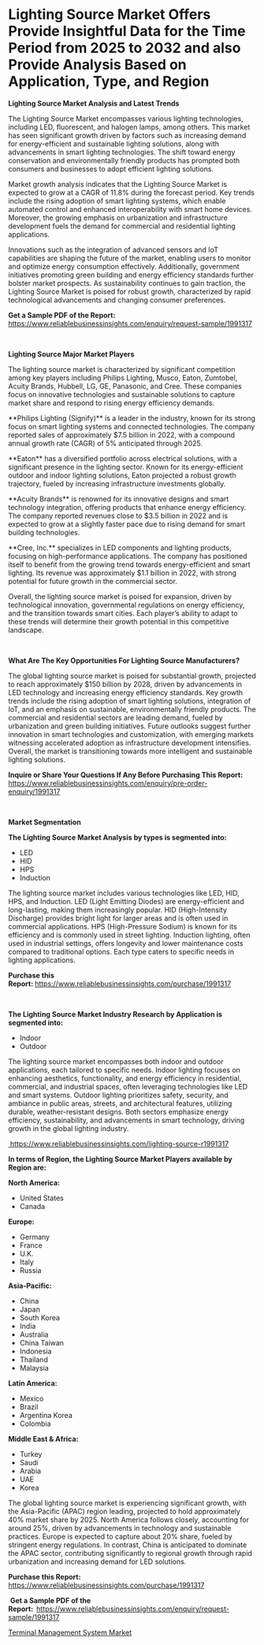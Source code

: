 <p><h1>Lighting Source Market Offers Provide Insightful Data for the Time Period from 2025 to 2032 and also Provide Analysis Based on Application, Type, and Region</h1></p><p><strong>Lighting Source Market Analysis and Latest Trends</strong></p>
<p><p>The Lighting Source Market encompasses various lighting technologies, including LED, fluorescent, and halogen lamps, among others. This market has seen significant growth driven by factors such as increasing demand for energy-efficient and sustainable lighting solutions, along with advancements in smart lighting technologies. The shift toward energy conservation and environmentally friendly products has prompted both consumers and businesses to adopt efficient lighting solutions.</p><p>Market growth analysis indicates that the Lighting Source Market is expected to grow at a CAGR of 11.8% during the forecast period. Key trends include the rising adoption of smart lighting systems, which enable automated control and enhanced interoperability with smart home devices. Moreover, the growing emphasis on urbanization and infrastructure development fuels the demand for commercial and residential lighting applications.</p><p>Innovations such as the integration of advanced sensors and IoT capabilities are shaping the future of the market, enabling users to monitor and optimize energy consumption effectively. Additionally, government initiatives promoting green building and energy efficiency standards further bolster market prospects. As sustainability continues to gain traction, the Lighting Source Market is poised for robust growth, characterized by rapid technological advancements and changing consumer preferences.</p></p>
<p><strong>Get a Sample PDF of the Report:&nbsp;</strong> <a href="https://www.reliablebusinessinsights.com/enquiry/request-sample/1991317?utm_campaign=3325&utm_medium=2&utm_source=Github&utm_content=ia&utm_term=08042025&utm_id=lighting-source">https://www.reliablebusinessinsights.com/enquiry/request-sample/1991317</a></p>
<p>&nbsp;</p>
<p><strong>Lighting Source Major Market Players</strong></p>
<p><p>The lighting source market is characterized by significant competition among key players including Philips Lighting, Musco, Eaton, Zumtobel, Acuity Brands, Hubbell, LG, GE, Panasonic, and Cree. These companies focus on innovative technologies and sustainable solutions to capture market share and respond to rising energy efficiency demands.</p><p>**Philips Lighting (Signify)** is a leader in the industry, known for its strong focus on smart lighting systems and connected technologies. The company reported sales of approximately $7.5 billion in 2022, with a compound annual growth rate (CAGR) of 5% anticipated through 2025. </p><p>**Eaton** has a diversified portfolio across electrical solutions, with a significant presence in the lighting sector. Known for its energy-efficient outdoor and indoor lighting solutions, Eaton projected a robust growth trajectory, fueled by increasing infrastructure investments globally. </p><p>**Acuity Brands** is renowned for its innovative designs and smart technology integration, offering products that enhance energy efficiency. The company reported revenues close to $3.5 billion in 2022 and is expected to grow at a slightly faster pace due to rising demand for smart building technologies.</p><p>**Cree, Inc.** specializes in LED components and lighting products, focusing on high-performance applications. The company has positioned itself to benefit from the growing trend towards energy-efficient and smart lighting. Its revenue was approximately $1.1 billion in 2022, with strong potential for future growth in the commercial sector.</p><p>Overall, the lighting source market is poised for expansion, driven by technological innovation, governmental regulations on energy efficiency, and the transition towards smart cities. Each player’s ability to adapt to these trends will determine their growth potential in this competitive landscape.</p></p>
<p>&nbsp;</p>
<p><strong>What Are The Key Opportunities For Lighting Source Manufacturers?</strong></p>
<p><p>The global lighting source market is poised for substantial growth, projected to reach approximately $150 billion by 2028, driven by advancements in LED technology and increasing energy efficiency standards. Key growth trends include the rising adoption of smart lighting solutions, integration of IoT, and an emphasis on sustainable, environmentally friendly products. The commercial and residential sectors are leading demand, fueled by urbanization and green building initiatives. Future outlooks suggest further innovation in smart technologies and customization, with emerging markets witnessing accelerated adoption as infrastructure development intensifies. Overall, the market is transitioning towards more intelligent and sustainable lighting solutions.</p></p>
<p><strong>Inquire or Share Your Questions If Any Before Purchasing This Report:</strong> <a href="https://www.reliablebusinessinsights.com/enquiry/pre-order-enquiry/1991317?utm_campaign=3325&utm_medium=2&utm_source=Github&utm_content=ia&utm_term=08042025&utm_id=lighting-source">https://www.reliablebusinessinsights.com/enquiry/pre-order-enquiry/1991317</a></p>
<p>&nbsp;</p>
<p><strong>Market Segmentation</strong></p>
<p><strong>The Lighting Source Market Analysis by types is segmented into:</strong></p>
<p><ul><li>LED</li><li>HID</li><li>HPS</li><li>Induction</li></ul></p>
<p><p>The lighting source market includes various technologies like LED, HID, HPS, and Induction. LED (Light Emitting Diodes) are energy-efficient and long-lasting, making them increasingly popular. HID (High-Intensity Discharge) provides bright light for larger areas and is often used in commercial applications. HPS (High-Pressure Sodium) is known for its efficiency and is commonly used in street lighting. Induction lighting, often used in industrial settings, offers longevity and lower maintenance costs compared to traditional options. Each type caters to specific needs in lighting applications.</p></p>
<p><strong>Purchase this Report:&nbsp;</strong><a href="https://www.reliablebusinessinsights.com/purchase/1991317?utm_campaign=3325&utm_medium=2&utm_source=Github&utm_content=ia&utm_term=08042025&utm_id=lighting-source">https://www.reliablebusinessinsights.com/purchase/1991317</a></p>
<p>&nbsp;</p>
<p><strong>The Lighting Source Market Industry Research by Application is segmented into:</strong></p>
<p><ul><li>Indoor</li><li>Outdoor</li></ul></p>
<p><p>The lighting source market encompasses both indoor and outdoor applications, each tailored to specific needs. Indoor lighting focuses on enhancing aesthetics, functionality, and energy efficiency in residential, commercial, and industrial spaces, often leveraging technologies like LED and smart systems. Outdoor lighting prioritizes safety, security, and ambiance in public areas, streets, and architectural features, utilizing durable, weather-resistant designs. Both sectors emphasize energy efficiency, sustainability, and advancements in smart technology, driving growth in the global lighting industry.</p></p>
<p><a href="https://www.reliablebusinessinsights.com/lighting-source-r1991317?utm_campaign=3325&utm_medium=2&utm_source=Github&utm_content=ia&utm_term=08042025&utm_id=lighting-source">&nbsp;https://www.reliablebusinessinsights.com/lighting-source-r1991317</a></p>
<p><strong>In terms of Region, the Lighting Source Market Players available by Region are:</strong></p>
<p>
    <p> <strong> North America: </strong>
        <ul>
            <li>United States</li>
            <li>Canada</li>
        </ul>
        </p> 
    <p> <strong> Europe: </strong>
        <ul>
            <li>Germany</li>
            <li>France</li>
            <li>U.K.</li>
            <li>Italy</li>
            <li>Russia</li>
        </ul>
        </p> 
    <p> <strong> Asia-Pacific: </strong>
        <ul>
            <li>China</li>
            <li>Japan</li>
            <li>South Korea</li>
            <li>India</li>
            <li>Australia</li>
            <li>China Taiwan</li>
            <li>Indonesia</li>
            <li>Thailand</li>
            <li>Malaysia</li>
        </ul>
        </p> 
    <p> <strong> Latin America: </strong>
        <ul>
            <li>Mexico</li>
            <li>Brazil</li>
            <li>Argentina Korea</li>
            <li>Colombia</li>
        </ul>
        </p> 
    <p> <strong> Middle East & Africa: </strong>
        <ul>
            <li>Turkey</li>
            <li>Saudi</li>
            <li>Arabia</li>
            <li>UAE</li>
            <li>Korea</li>
        </ul>
    </p>
    </p>
<p><p>The global lighting source market is experiencing significant growth, with the Asia-Pacific (APAC) region leading, projected to hold approximately 40% market share by 2025. North America follows closely, accounting for around 25%, driven by advancements in technology and sustainable practices. Europe is expected to capture about 20% share, fueled by stringent energy regulations. In contrast, China is anticipated to dominate the APAC sector, contributing significantly to regional growth through rapid urbanization and increasing demand for LED solutions.</p></p>
<p><strong>Purchase this Report: </strong><a href="https://www.reliablebusinessinsights.com/purchase/1991317?utm_campaign=3325&utm_medium=2&utm_source=Github&utm_content=ia&utm_term=08042025&utm_id=lighting-source">https://www.reliablebusinessinsights.com/purchase/1991317</a></p>
<p>&nbsp;<strong>Get a Sample PDF of the Report:&nbsp;&nbsp;</strong><a href="https://www.reliablebusinessinsights.com/enquiry/request-sample/1991317?utm_campaign=3325&utm_medium=2&utm_source=Github&utm_content=ia&utm_term=08042025&utm_id=lighting-source">https://www.reliablebusinessinsights.com/enquiry/request-sample/1991317</a></p>
<p><strong></strong></p>
<p><p><a href="https://github.com/saoneubeh8/Market-Research-Report-List-1/blob/main/terminal-management-system-market.md?utm_campaign=3325&utm_medium=2&utm_source=Github&utm_content=ia&utm_term=08042025&utm_id=lighting-source">Terminal Management System Market</a></p></p>